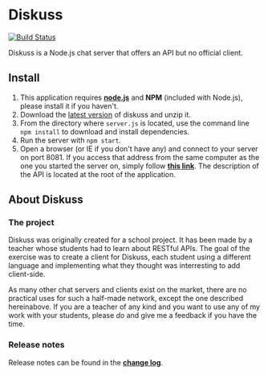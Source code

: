 # Diskuss

[![Build Status](https://travis-ci.org/SteeveDroz/diskuss.svg?branch=master)](https://travis-ci.org/SteeveDroz/diskuss)

Diskuss is a Node.js chat server that offers an API but no official client.

## Install

1. This application requires **[node.js](https://nodejs.org/en/download/)** and **NPM** (included with Node.js), please install it if you haven't.
2. Download the [latest version](https://github.com/SteeveDroz/diskuss/releases/latest) of diskuss and unzip it.
3. From the directory where `server.js` is located, use the command line `npm install` to download and install dependencies.
4. Run the server with `npm start`.
5. Open a browser (or IE if you don't have any) and connect to your server on port 8081. If you access that address from the same computer as the one you started the server on, simply follow **[this link](http://127.0.0.1:8081)**. The description of the API is located at the root of the application.

## About Diskuss

### The project

Diskuss was originally created for a school project. It has been made by a teacher whose students had to learn about RESTful APIs. The goal of the exercise was to create a client for Diskuss, each student using a different language and implementing what they thought was interresting to add client-side.

As many other chat servers and clients exist on the market, there are no practical uses for such a half-made network, except the one described hereinabove. If you are a teacher of any kind and you want to use any of my work with your students, please *do* and give me a feedback if you have the time.

### Release notes

Release notes can be found in the **[change log](changelog.md)**.

